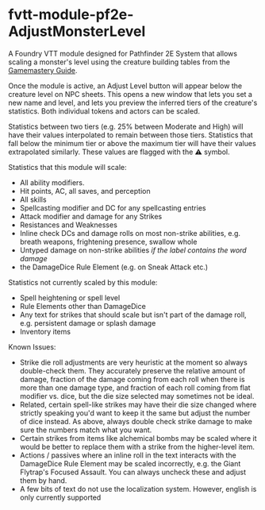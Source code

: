 # fvtt-module-pf2e-AdjustMonsterLevel
A Foundry VTT module designed for Pathfinder 2E System that allows scaling a monster's level using the creature building tables from the [Gamemastery Guide](https://2e.aonprd.com/Rules.aspx?ID=995).

Once the module is active, an Adjust Level button will appear below the creature level on NPC sheets. This opens a new window that lets you set a new name and level, and lets you preview the inferred tiers of the creature's statistics. Both individual tokens and actors can be scaled. 

Statistics between two tiers (e.g. 25% between Moderate and High) will have their values interpolated to remain between those tiers. Statistics that fall below the minimum tier or above the maximum tier will have their values extrapolated similarly. These values are flagged with the ⚠️ symbol.

Statistics that this module will scale:
- All ability modifiers.
- Hit points, AC, all saves, and perception
- All skills
- Spellcasting modifier and DC for any spellcasting entries
- Attack modifier and damage for any Strikes
- Resistances and Weaknesses
- Inline check DCs and damage rolls on most non-strike abilities, e.g. breath weapons, frightening presence, swallow whole
- Untyped damage on non-strike abilities _if the label contains the word damage_
- the DamageDice Rule Element (e.g. on Sneak Attack etc.)

Statistics not currently scaled by this module:
- Spell heightening or spell level
- Rule Elements other than DamageDice
- Any text for strikes that should scale but isn't part of the damage roll, e.g. persistent damage or splash damage
- Inventory items

Known Issues:
- Strike die roll adjustments are very heuristic at the moment so always double-check them. They accurately preserve the relative amount of damage, fraction of the damage coming from each roll when there is more than one damage type, and fraction of each roll coming from flat modifier vs. dice, but the die size selected may sometimes not be ideal.
- Related, certain spell-like strikes may have their die size changed where strictly speaking you'd want to keep it the same but adjust the number of dice instead. As above, always double check strike damage to make sure the numbers match what you want.
- Certain strikes from items like alchemical bombs may be scaled where it would be better to replace them with a strike from the higher-level item.
- Actions / passives where an inline roll in the text interacts with the DamageDice Rule Element may be scaled incorrectly, e.g. the Giant Flytrap's Focused Assault. You can always uncheck these and adjust them by hand.
- A few bits of text do not use the localization system. However, english is only currently supported